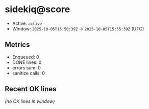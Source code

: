 # sidekiq@score

- Active: `active`
- Window: `2025-10-05T15:50:39Z` → `2025-10-05T15:55:39Z` (UTC)

## Metrics
- Enqueued: 0
- DONE lines: 0
- errors sum: 0
- sanitize calls: 0

## Recent OK lines
_(no OK lines in window)_
